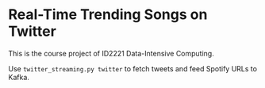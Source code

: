 # Real-Time Trending Songs on Twitter

This is the course project of ID2221 Data-Intensive Computing.

Use `twitter_streaming.py twitter` to fetch tweets and feed Spotify URLs to Kafka.